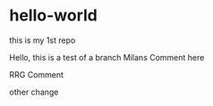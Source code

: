# hello-world
this is my 1st repo

Hello, this is a test of a branch
Milans Comment here

RRG Comment

other change
